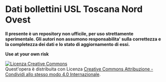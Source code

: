 # Dati bollettini USL Toscana Nord Ovest

**Il presente è un repository non ufficile, per uso strettamente sperimentale. Gli autori non assumono responsabilita' sulla correttezza e la completezza dei dati e lo stato di aggiornamento di essi.**

**Use at your own risk**


<a rel="license" href="http://creativecommons.org/licenses/by-sa/4.0/"><img alt="Licenza Creative Commons" style="border-width:0" src="https://i.creativecommons.org/l/by-sa/4.0/88x31.png" /></a><br />Quest'opera è distribuita con Licenza <a rel="license" href="http://creativecommons.org/licenses/by-sa/4.0/">Creative Commons Attribuzione - Condividi allo stesso modo 4.0 Internazionale</a>.
